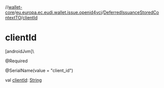 //[wallet-core](../../../index.md)/[eu.europa.ec.eudi.wallet.issue.openid4vci](../index.md)/[DeferredIssuanceStoredContextTO](index.md)/[clientId](client-id.md)

# clientId

[androidJvm]\

@Required

@SerialName(value = &quot;client_id&quot;)

val [clientId](client-id.md): [String](https://kotlinlang.org/api/latest/jvm/stdlib/kotlin/-string/index.html)

